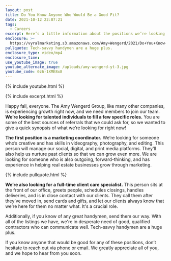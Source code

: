 ```yaml
---
layout: post
title: Do You Know Anyone Who Would Be a Good Fit?
date: 2021-10-12 22:07:21
tags:
  - Careers
excerpt: Here’s a little information about the positions we’re looking to fill.
enclosure: >-
  https://vyralmarketing.s3.amazonaws.com/Amy+Wengerd/2021/Do+You+Know+Anyone+Who+Would+Be+a+Good+Fit_.mp4
pullquote: Tech-savvy handymen are a huge plus.
enclosure_type: video/mp4
enclosure_time:
use_youtube_image: true
youtube_alternate_image: /uploads/amy-wengerd-yt-3.jpg
youtube_code: 0z6-1XME8x8
---
```

{% include youtube.html %}

{% include excerpt.html %}

Happy fall, everyone. The Amy Wengerd Group, like many other companies, is experiencing growth right now, and we need members to join our team. **We’re looking for talented individuals to fill a few specific roles.** You are some of the best sources of referrals that we could ask for, so we wanted to give a quick synopsis of what we’re looking for right now\!

**The first position is a marketing coordinator.** We’re looking for someone who’s creative and has skills in videography, photography, and editing. This person will manage our social, digital, and print media platforms. They'll also help us nurture past clients so that we can grow even more. We are looking for someone who is also outgoing, forward-thinking, and has experience in helping real estate businesses grow through marketing.

{% include pullquote.html %}

**We’re also looking for a full-time client care specialist.** This person sits at the front of our office, greets people, schedules closings, handles deliveries, and is in close contact with our clients. They call them after they’ve moved in, send cards and gifts, and let our clients always know that we're here for them no matter what. It's a crucial role.&nbsp;

Additionally, if you know of any great handymen, send them our way. With all of the listings we have, we're in desperate need of good, qualified contractors who can communicate well. Tech-savvy handymen are a huge plus.

If you know anyone that would be good for any of these positions, don’t hesitate to reach out via phone or email. We greatly appreciate all of you, and we hope to hear from you soon.
